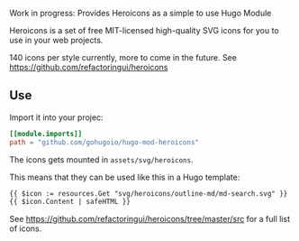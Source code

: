 Work in progress: Provides Heroicons as a simple to use Hugo Module

Heroicons is a set of free MIT-licensed high-quality SVG icons for you to use in your web projects.

140 icons per style currently, more to come in the future. See https://github.com/refactoringui/heroicons


## Use

Import it into your projec:

```toml
[[module.imports]]
path = "github.com/gohugoio/hugo-mod-heroicons"
```

The icons gets mounted in `assets/svg/heroicons`.

This means that they can be used like this in a Hugo template:

```html
{{ $icon := resources.Get "svg/heroicons/outline-md/md-search.svg" }}
{{ $icon.Content | safeHTML }}
```


See https://github.com/refactoringui/heroicons/tree/master/src for a full list of icons.